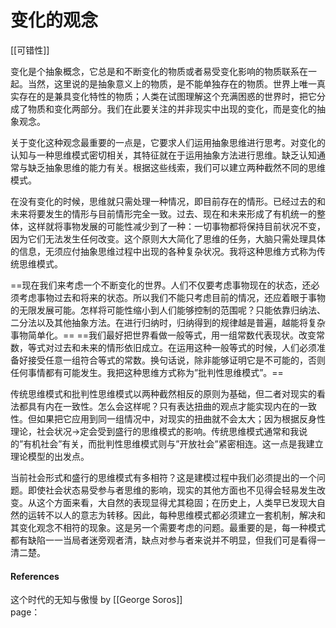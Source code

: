 # 变化的观念
[[可错性]]  

变化是个抽象概念，它总是和不断变化的物质或者易受变化影响的物质联系在一起。当然，这里说的是抽象意义上的物质，是不能单独存在的物质。世界上唯一真实存在的是兼具变化特性的物质；人类在试图理解这个充满困惑的世界时，把它分成了物质和变化两部分。我们在此要关注的并非现实中出现的变化，而是变化的抽象观念。

关于变化这种观念最重要的一点是，它要求人们运用抽象思维进行思考。对变化的认知与一种思维模式密切相关，其特征就在于运用抽象方法进行思维。缺乏认知通常与缺乏抽象思维的能力有关。根据这些线索，我们可以建立两种截然不同的思维模式。

在没有变化的时候，思维就只需处理一种情况，即目前存在的情形。已经过去的和未来将要发生的情形与目前情形完全一致。过去、现在和未来形成了有机统一的整体，这样就将事物发展的可能性减少到了一种：一切事物都将保持目前状况不变，因为它们无法发生任何改变。这个原则大大简化了思维的任务，大脑只需处理具体的信息，无须应付抽象思维过程中出现的各种复杂状况。我将这种思维方式称为传统思维模式。

==现在我们来考虑一个不断变化的世界。人们不仅要考虑事物现在的状态，还必须考虑事物过去和将来的状态。所以我们不能只考虑目前的情况，还应着眼于事物的无限发展可能。怎样将可能性缩小到人们能够控制的范围呢？只能依靠归纳法、二分法以及其他抽象方法。在进行归纳时，归纳得到的规律越是普遍，越能将复杂事物简单化。== ==我们最好把世界看做一般等式，用一组常数代表现状。改变常数，等式对过去和未来的情形依旧成立。在运用这种一般等式的时候，人们必须准备好接受任意一组符合等式的常数。换句话说，除非能够证明它是不可能的，否则任何事情都有可能发生。我把这种思维方式称为”批判性思维模式”。==

传统思维模式和批判性思维模式以两种截然相反的原则为基础，但二者对现实的看法都具有内在一致性。怎么会这样呢？只有表达扭曲的观点才能实现内在的一致性。但如果把它应用到同一组情况中，对现实的扭曲就不会太大；因为根据反身性理论，社会状况→定会受到盛行的思维模式的影响。传统思维模式通常和我说的”有机社会”有关，而批判性思维模式则与”开放社会”紧密相连。这一点是我建立理论模型的出发点。

当前社会形式和盛行的思维模式有多相符？这是建模过程中我们必须提出的一个问题。即使社会状态易受参与者思维的影响，现实的其他方面也不见得会轻易发生改变。从这个方面来看，大自然的表现显得尤其稳固；在历史上，人类早已发现大自然的运转不以人的意志为转移。因此，每种思维模式都必须建立一套机制，解决和其变化观念不相符的现象。这是另一个需要考虑的问题。最重要的是，每一种模式都有缺陷一一当局者迷旁观者清，缺点对参与者来说并不明显，但我们可是看得一清二楚。

#### References
这个时代的无知与傲慢
by  [[George Soros]]    
page：
